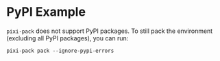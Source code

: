 # PyPI Example

`pixi-pack` does not support PyPI packages.
To still pack the environment (excluding all PyPI packages), you can run:

```shell
pixi-pack pack --ignore-pypi-errors
```

